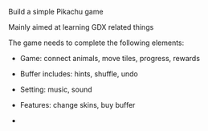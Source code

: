 Build a simple Pikachu game

Mainly aimed at learning GDX related things

The game needs to complete the following elements:
- Game: connect animals, move tiles, progress, rewards
- Buffer includes: hints, shuffle, undo
- Setting: music, sound
- Features: change skins, buy buffer

- 

